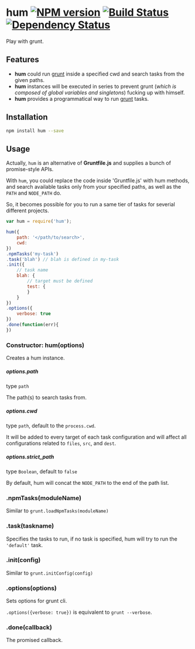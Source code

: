 # hum [![NPM version](https://badge.fury.io/js/hum.png)](http://badge.fury.io/js/hum) [![Build Status](https://travis-ci.org/kaelzhang/node-hum.png?branch=master)](https://travis-ci.org/kaelzhang/node-hum) [![Dependency Status](https://gemnasium.com/kaelzhang/node-hum.png)](https://gemnasium.com/kaelzhang/node-hum)

Play with grunt.

## Features

- **hum** could run [grunt](http://gruntjs.com) inside a specified cwd and search tasks from the given paths.
- **hum** instances will be executed in series to prevent grunt (_which is composed of global variables and singletons_) fucking up with himself.
- **hum** provides a programmatical way to run [grunt](http://gruntjs.com) tasks.

## Installation

```sh
npm install hum --save
```

## Usage

Actually, `hum` is an alternative of **Gruntfile.js** and supplies a bunch of promise-style APIs.

With `hum`, you could replace the code inside 'Gruntfile.js' with hum methods, and search available tasks only from your specified paths, as well as the `PATH` and `NODE_PATH` do.

So, it becomes possible for you to run a same tier of tasks for severial different projects.

```js
var hum = require('hum');

hum({
	path: '</path/to/search>',
	cwd: 
})
.npmTasks('my-task')
.task('blah') // blah is defined in my-task
.init({
	// task name
	blah: {
		// target must be defined
		test: {
		}
	}
})
.options({
	verbose: true
})
.done(function(err){
})
```

### Constructor: hum(options)

Creates a hum instance.

##### options.path 

type `path` 

The path(s) to search tasks from.

##### options.cwd

type `path`, default to the `process.cwd`.

It will be added to every target of each task configuration and will affect all configurations related to `files`, `src`, and `dest`.

##### options.strict_path

type `Boolean`, default to `false`

By default, hum will concat the `NODE_PATH` to the end of the path list.

### .npmTasks(moduleName)

Similar to `grunt.loadNpmTasks(moduleName)`


### .task(taskname)

Specifies the tasks to run, if no task is specified, hum will try to run the `'default'` task.

### .init(config)

Similar to `grunt.initConfig(config)`

### .options(options)

Sets options for grunt cli.

`.options({verbose: true})` is equivalent to `grunt --verbose`.


### .done(callback)

The promised callback.



